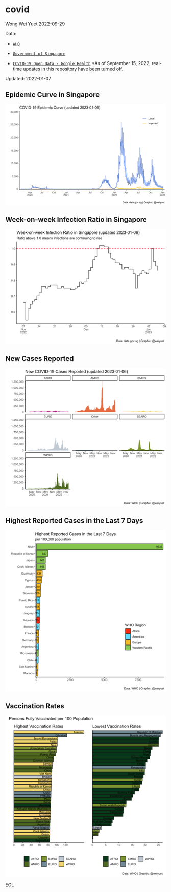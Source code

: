 # covid

Wong Wei Yuet 2022-09-29

Data:
  - [`WHO`](https://covid19.who.int/data)
  
  - [`Government of Singapore`](https://data.gov.sg/dataset/covid-19-case-numbers)
  
  - [`COVID-19 Open Data - Google Health`](https://health.google.com/covid-19/open-data) *As of September 15, 2022, real-time updates in this repository have been turned off.
  
Updated: 2022-01-07
  
## Epidemic Curve in Singapore
![](https://github.com/weiyuet/covid/blob/main/figures/covid-epidemic-curve-sg.png)

## Week-on-week Infection Ratio in Singapore
![](https://github.com/weiyuet/covid/blob/main/figures/week-on-week-infection-ratio.png)

## New Cases Reported
![](https://github.com/weiyuet/covid/blob/main/figures/new-cases.png)

## Highest Reported Cases in the Last 7 Days
![](https://github.com/weiyuet/covid/blob/main/figures/new-cases-last-seven-days.png)

## Vaccination Rates
![](https://github.com/weiyuet/covid/blob/main/figures/country-vaccination-rates.png)

EOL
